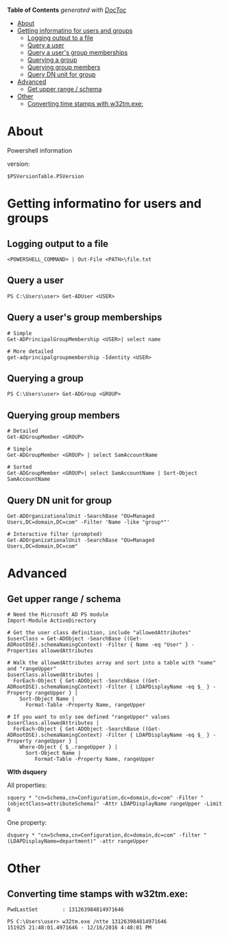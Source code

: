 <!-- START doctoc generated TOC please keep comment here to allow auto update -->
<!-- DON'T EDIT THIS SECTION, INSTEAD RE-RUN doctoc TO UPDATE -->
**Table of Contents**  *generated with [DocToc](https://github.com/thlorenz/doctoc)*

- [About](#about)
- [Getting informatino for users and groups](#getting-informatino-for-users-and-groups)
  - [Logging output to a file](#logging-output-to-a-file)
  - [Query a user](#query-a-user)
  - [Query a user's group memberships](#query-a-users-group-memberships)
  - [Querying a group](#querying-a-group)
  - [Querying group members](#querying-group-members)
  - [Query DN unit for group](#query-dn-unit-for-group)
- [Advanced](#advanced)
  - [Get upper range / schema](#get-upper-range--schema)
- [Other](#other)
  - [Converting time stamps with w32tm.exe:](#converting-time-stamps-with-w32tmexe)

<!-- END doctoc generated TOC please keep comment here to allow auto update -->

# About 

Powershell information

version:
```
$PSVersionTable.PSVersion
```

# Getting informatino for users and groups

## Logging output to a file

```
<POWERSHELL_COMMAND> | Out-File <PATH>\file.txt
```

## Query a user

```
PS C:\Users\user> Get-ADUser <USER>
```

## Query a user's group memberships

```
# Simple
Get-ADPrincipalGroupMembership <USER>| select name
  
# More detailed
get-adprincipalgroupmembership -Identity <USER>
```

## Querying a group

```
PS C:\Users\user> Get-ADGroup <GROUP>
```

## Querying group members

```
# Detailed
Get-ADGroupMember <GROUP>
  
# Simple
Get-ADGroupMember <GROUP> | select SamAccountName
  
# Sorted
Get-ADGroupMember <GROUP>| select SamAccountName | Sort-Object SamAccountName
```

## Query DN unit for group

```
Get-ADOrganizationalUnit -SearchBase "OU=Managed Users,DC=domain,DC=com" -Filter 'Name -like "group*"'

# Interactive filter (prompted)
Get-ADOrganizationalUnit -SearchBase "OU=Managed Users,DC=domain,DC=com"
```
# Advanced

## Get upper range / schema

```
# Need the Microsoft AD PS module
Import-Module ActiveDirectory

# Get the user class definition, include "allowedAttributes"
$userClass = Get-ADObject -SearchBase ((Get-ADRootDSE).schemaNamingContext) -Filter { Name -eq "User" } -Properties allowedAttributes

# Walk the allowedAttributes array and sort into a table with "name" and "rangeUpper"
$userClass.allowedAttributes | 
  ForEach-Object { Get-ADObject -SearchBase ((Get-ADRootDSE).schemaNamingContext) -Filter { LDAPDisplayName -eq $_ } -Property rangeUpper } |
    Sort-Object Name |
      Format-Table -Property Name, rangeUpper

# If you want to only see defined "rangeUpper" values
$userClass.allowedAttributes | 
  ForEach-Object { Get-ADObject -SearchBase ((Get-ADRootDSE).schemaNamingContext) -Filter { LDAPDisplayName -eq $_ } -Property rangeUpper } |
    Where-Object { $_.rangeUpper } |
      Sort-Object Name |
         Format-Table -Property Name, rangeUpper
```

**WIth dsquery**

All properties:
```
squery * "cn=Schema,cn=Configuration,dc=domain,dc=com" -Filter "(objectClass=attributeSchema)" -Attr LDAPDisplayName rangeUpper -Limit 0
```

One property:
```
dsquery * "cn=Schema,cn=Configuration,dc=domain,dc=com" -filter "(LDAPDisplayName=department)" -attr rangeUpper
```

# Other

## Converting time stamps with w32tm.exe:

```
PwdLastSet        : 131263984814971646
  
PS C:\Users\user> w32tm.exe /ntte 131263984814971646
151925 21:48:01.4971646 - 12/16/2016 4:48:01 PM
```
